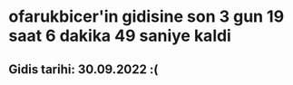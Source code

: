 # ofarukbicer'in gidisine son 3 gun 19 saat 6 dakika 49 saniye kaldi

## Gidis tarihi: 30.09.2022 :(